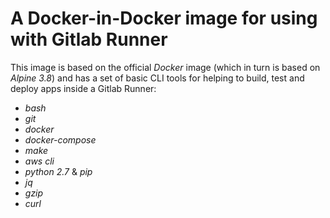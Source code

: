 # A Docker-in-Docker image for using with Gitlab Runner

This image is based on the official *Docker* image (which in turn is based on *Alpine 3.8*) and has a set of basic CLI tools for helping to build, test and deploy apps inside a Gitlab Runner:

- *bash*
- *git*
- *docker*
- *docker-compose*
- *make*
- *aws cli*
- *python 2.7* & *pip*
- *jq*
- *gzip*
- *curl*
